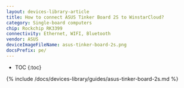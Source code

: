 ```yaml
---
layout: devices-library-article
title: How to connect ASUS Tinker Board 2S to WinstarCloud?
category: Single-board computers
chip: Rockchip RK3399
connectivity: Ethernet, WIFI, Bluetooth
vendor: ASUS
deviceImageFileName: asus-tinker-board-2s.png
docsPrefix: pe/
---
```



* TOC
{:toc}

{% include /docs/devices-library/guides/asus-tinker-board-2s.md %}